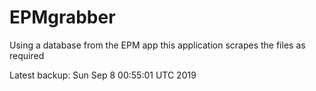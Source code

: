 # EPMgrabber
Using a database from the EPM app this application scrapes the files as required


Latest backup: Sun Sep 8 00:55:01 UTC 2019
